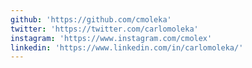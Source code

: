 ```yaml
---
github: 'https://github.com/cmoleka'
twitter: 'https://twitter.com/carlomoleka'
instagram: 'https://www.instagram.com/cmolex'
linkedin: 'https://www.linkedin.com/in/carlomoleka/'
---
```

